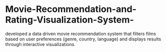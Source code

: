 # Movie-Recommendation-and-Rating-Visualization-System-
developed a data driven  movie recommendation system that filters films based on user preferences (genre, country, language) and displays results through interactive visualizations.
